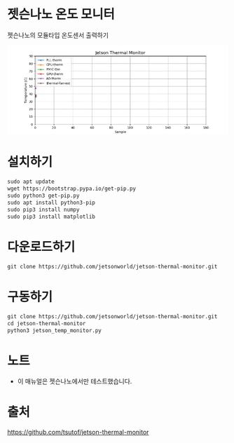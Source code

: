 # 젯슨나노 온도 모니터

젯슨나노의 모듈타입 온도센서 출력하기

<img src="./jetson_temp_monitor.gif" alt="Screenshot" title="Screenshot">

# 설치하기
```
sudo apt update
wget https://bootstrap.pypa.io/get-pip.py
sudo python3 get-pip.py
sudo apt install python3-pip
sudo pip3 install numpy
sudo pip3 install matplotlib
```

# 다운로드하기
```
git clone https://github.com/jetsonworld/jetson-thermal-monitor.git
```

# 구동하기
```
git clone https://github.com/jetsonworld/jetson-thermal-monitor.git
cd jetson-thermal-monitor
python3 jetson_temp_monitor.py
```

# 노트
- 이 매뉴얼은 젯슨나노에서만 테스트했습니다.

# 출처
https://github.com/tsutof/jetson-thermal-monitor
